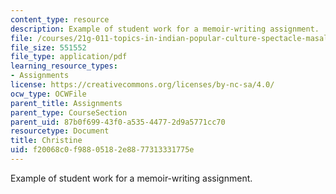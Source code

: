 ```yaml
---
content_type: resource
description: Example of student work for a memoir-writing assignment.
file: /courses/21g-011-topics-in-indian-popular-culture-spectacle-masala-and-genre-fall-2006/f20068c0f98805182e8877313331775e_MIT21G_011F06_christine.pdf
file_size: 551552
file_type: application/pdf
learning_resource_types:
- Assignments
license: https://creativecommons.org/licenses/by-nc-sa/4.0/
ocw_type: OCWFile
parent_title: Assignments
parent_type: CourseSection
parent_uid: 87b0f699-43f0-a535-4477-2d9a5771cc70
resourcetype: Document
title: Christine
uid: f20068c0-f988-0518-2e88-77313331775e
---
```

Example of student work for a memoir-writing assignment.